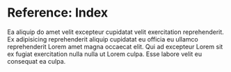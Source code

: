 # Reference: Index

Ea aliquip do amet velit excepteur cupidatat velit exercitation reprehenderit. Ex adipisicing reprehenderit aliquip cupidatat eu officia eu ullamco reprehenderit Lorem amet magna occaecat elit. Qui ad excepteur Lorem sit ex fugiat exercitation nulla nulla ut Lorem culpa. Esse labore velit eu consequat ea culpa.